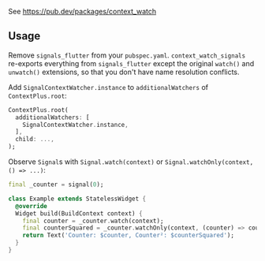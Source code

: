 See https://pub.dev/packages/context_watch

## Usage

Remove `signals_flutter` from your `pubspec.yaml`. `context_watch_signals` re-exports everything from `signals_flutter` except the original `watch()` and `unwatch()` extensions, so that you don't have name resolution conflicts.

Add `SignalContextWatcher.instance` to `additionalWatchers` of `ContextPlus.root`:
```dart
ContextPlus.root(
  additionalWatchers: [
    SignalContextWatcher.instance,
  ],
  child: ...,
);
```

Observe `Signal`s with `Signal.watch(context)` or `Signal.watchOnly(context, () => ...)`:
```dart
final _counter = signal(0);

class Example extends StatelessWidget {
  @override
  Widget build(BuildContext context) {
    final counter = _counter.watch(context);
    final counterSquared = _counter.watchOnly(context, (counter) => counter * counter);
    return Text('Counter: $counter, Counter²: $counterSquared');
  }
}
```

